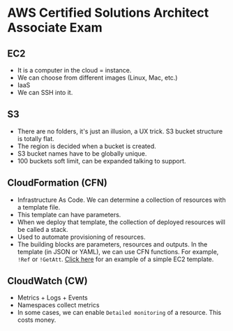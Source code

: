 # AWS Certified Solutions Architect Associate Exam

## EC2
- It is a computer in the cloud = instance.
- We can choose from different images (Linux, Mac, etc.)
- IaaS
- We can SSH into it.

## S3
- There are no folders, it's just an illusion, a UX trick. S3 bucket structure is totally flat.
- The region is decided when a bucket is created.
- S3 bucket names have to be globally unique.
- 100 buckets soft limit, can be expanded talking to support.

## CloudFormation (CFN)
- Infrastructure As Code. We can determine a collection of resources with a template file.
- This template can have parameters.
- When we deploy that template, the collection of deployed resources will be called a stack.
- Used to automate provisioning of resources.
- The building blocks are parameters, resources and outputs. In the template (in JSON or YAML), we can use CFN functions. For example, `!Ref` or `!GetAtt`. [Click here](https://github.com/acantril/aws-sa-associate-saac02/tree/master/04-AWS-Fundamentals/03_simple_automation_with_cfn ) for an example of a simple EC2 template.

## CloudWatch (CW)
- Metrics + Logs + Events
- Namespaces collect metrics
- In some cases, we can enable `Detailed monitoring` of a resource. This costs money.
